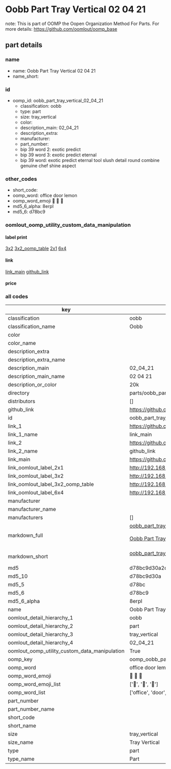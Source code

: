 # Oobb Part Tray Vertical 02 04 21  

note: This is part of OOMP the Oopen Organization Method For Parts. For more details: https://github.com/oomlout/oomp_base

##  part details





### name
* name: Oobb Part Tray Vertical 02 04 21
* name_short: 
### id
* oomp_id: oobb_part_tray_vertical_02_04_21
  * classification: oobb
  * type: part
  * size: tray_vertical
  * color: 
  * description_main: 02_04_21
  * description_extra: 
  * manufacturer: 
  * part_number: 
  * bip 39 word 2: exotic predict
  * bip 39 word 3: exotic predict eternal
  * bip 39 word: exotic predict eternal tool slush detail round combine genuine chef shine aspect

### other_codes
* short_code: 
* oomp_word: office door lemon
* oomp_word_emoji :office: :door: :lemon:
* md5_6_alpha: 8erpl
* md5_6: d78bc9






### oomlout_oomp_utility_custom_data_manipulation
#### label print
[3x2](http://192.168.1.245:1112/?label=oomp%208erpl)
[3x2_oomp_table](http://192.168.1.107:1112/?label=oomp%208erpl)
[2x1](http://192.168.1.242:1112/?label=oomp%208erpl)
[6x4](http://192.168.1.55:1112/?label=oomp%208erpl)    

#### link

[link_main](https://github.com/oomlout/oomlout_oomp_current_version_messy/tree/main/parts/oobb_part_tray_vertical_02_04_21) [github_link](https://github.com/oomlout/oomlout_oomp_part_src/tree/main/parts/oobb_part_tray_vertical_02_04_21)                             

#### price







### all codes 
| key | value |  
| --- | --- |  
| classification | oobb |  
| classification_name | Oobb |  
| color |  |  
| color_name |  |  
| description_extra |  |  
| description_extra_name |  |  
| description_main | 02_04_21 |  
| description_main_name | 02 04 21 |  
| description_or_color | 20k |  
| directory | parts/oobb_part_tray_vertical_02_04_21 |  
| distributors | [] |  
| github_link | https://github.com/oomlout/oomlout_oomp_part_src/tree/main/parts/oobb_part_tray_vertical_02_04_21 |  
| id | oobb_part_tray_vertical_02_04_21 |  
| link_1 | https://github.com/oomlout/oomlout_oomp_current_version_messy/tree/main/parts/oobb_part_tray_vertical_02_04_21 |  
| link_1_name | link_main |  
| link_2 | https://github.com/oomlout/oomlout_oomp_part_src/tree/main/parts/oobb_part_tray_vertical_02_04_21 |  
| link_2_name | github_link |  
| link_main | https://github.com/oomlout/oomlout_oomp_current_version_messy/tree/main/parts/oobb_part_tray_vertical_02_04_21 |  
| link_oomlout_label_2x1 | http://192.168.1.242:1112/?label=oomp%208erpl |  
| link_oomlout_label_3x2 | http://192.168.1.245:1112/?label=oomp%208erpl |  
| link_oomlout_label_3x2_oomp_table | http://192.168.1.107:1112/?label=oomp%208erpl |  
| link_oomlout_label_6x4 | http://192.168.1.55:1112/?label=oomp%208erpl |  
| manufacturer |  |  
| manufacturer_name |  |  
| manufacturers | [] |  
| markdown_full | [oobb_part_tray_vertical_02_04_21](https://github.com/oomlout/oomlout_oomp_current_version_messy/tree/main/parts/oobb_part_tray_vertical_02_04_21)<br>[](https://github.com/oomlout/oomlout_oomp_current_version_messy/tree/main/parts/oobb_part_tray_vertical_02_04_21)<br>[Oobb Part Tray Vertical 02 04 21](https://github.com/oomlout/oomlout_oomp_current_version_messy/tree/main/parts/oobb_part_tray_vertical_02_04_21)<br><br> |  
| markdown_short | [oobb_part_tray_vertical_02_04_21](https://github.com/oomlout/oomlout_oomp_current_version_messy/tree/main/parts/oobb_part_tray_vertical_02_04_21)<br><br> |  
| md5 | d78bc9d30a2df78cf1662e4a9b2a6a80 |  
| md5_10 | d78bc9d30a |  
| md5_5 | d78bc |  
| md5_6 | d78bc9 |  
| md5_6_alpha | 8erpl |  
| name | Oobb Part Tray Vertical 02 04 21 |  
| oomlout_detail_hierarchy_1 | oobb |  
| oomlout_detail_hierarchy_2 | part |  
| oomlout_detail_hierarchy_3 | tray_vertical |  
| oomlout_detail_hierarchy_4 | 02_04_21 |  
| oomlout_oomp_utility_custom_data_manipulation | True |  
| oomp_key | oomp_oobb_part_tray_vertical_02_04_21 |  
| oomp_word | office door lemon |  
| oomp_word_emoji | :office: :door: :lemon: |  
| oomp_word_emoji_list | [':office:', ':door:', ':lemon:'] |  
| oomp_word_list | ['office', 'door', 'lemon'] |  
| part_number |  |  
| part_number_name |  |  
| short_code |  |  
| short_name |  |  
| size | tray_vertical |  
| size_name | Tray Vertical |  
| type | part |  
| type_name | Part |  
